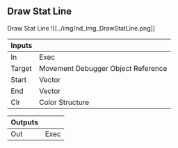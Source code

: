 ## Draw Stat Line
Draw Stat Line
![[../img/nd_img_DrawStatLine.png]]

|Inputs||
|--|--|
| In | Exec |
| Target | Movement Debugger Object Reference |
| Start | Vector |
| End | Vector |
| Clr | Color Structure |

|Outputs||
|--|--|
| Out | Exec |
